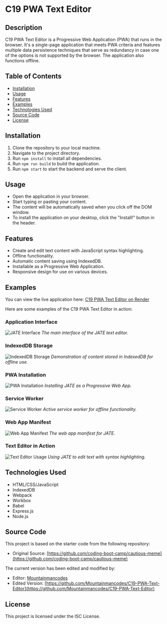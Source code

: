 # C19 PWA Text Editor

## Description

C19 PWA Text Editor is a Progressive Web Application (PWA) that runs in the browser. It's a single-page application that meets PWA criteria and features multiple data persistence techniques that serve as redundancy in case one of the options is not supported by the browser. The application also functions offline.

## Table of Contents

- [Installation](#installation)
- [Usage](#usage)
- [Features](#features)
- [Examples](#examples)
- [Technologies Used](#technologies-used)
- [Source Code](#source-code)
- [License](#license)

## Installation

1. Clone the repository to your local machine.
2. Navigate to the project directory.
3. Run `npm install` to install all dependencies.
4. Run `npm run build` to build the application.
5. Run `npm start` to start the backend and serve the client.

## Usage

- Open the application in your browser.
- Start typing or pasting your content.
- The content will be automatically saved when you click off the DOM window.
- To install the application on your desktop, click the "Install!" button in the header.

## Features

- Create and edit text content with JavaScript syntax highlighting.
- Offline functionality.
- Automatic content saving using IndexedDB.
- Installable as a Progressive Web Application.
- Responsive design for use on various devices.

## Examples

You can view the live application here: [C19 PWA Text Editor on Render](https://c19-pwa-text-editor-9pva.onrender.com)

Here are some examples of the C19 PWA Text Editor in action:

### Application Interface

![JATE Interface](./images/desktop%20JATE.png)
*The main interface of the JATE text editor.*

### IndexedDB Storage

![IndexedDB Storage](./images/jate%20indexedDB.png)
*Demonstration of content stored in IndexedDB for offline use.*

### PWA Installation

![PWA Installation](./images/PWA%20JATE%20Install.png)
*Installing JATE as a Progressive Web App.*

### Service Worker

![Service Worker](./images/jate%20service%20worker.png)
*Active service worker for offline functionality.*

### Web App Manifest

![Web App Manifest](./images/jate%20manifest.png)
*The web app manifest for JATE.*

### Text Editor in Action

![Text Editor Usage](./images/Open%20with%20Jate%20text.png)
*Using JATE to edit text with syntax highlighting.*

## Technologies Used

- HTML/CSS/JavaScript
- IndexedDB
- Webpack
- Workbox
- Babel
- Express.js
- Node.js

## Source Code

This project is based on the starter code from the following repository:

- Original Source: [https://github.com/coding-boot-camp/cautious-meme](https://github.com/coding-boot-camp/cautious-meme)

The current version has been edited and modified by:

- Editor: [Mountainmancodes](https://github.com/Mountainmancodes)
- Edited Version: [https://github.com/Mountainmancodes/C19-PWA-Text-Editor](https://github.com/Mountainmancodes/C19-PWA-Text-Editor)

## License

This project is licensed under the ISC License.
